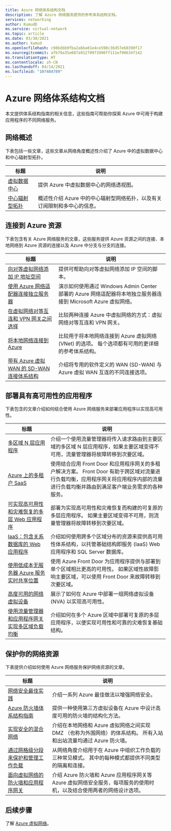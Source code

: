 ```yaml
---
title: Azure 网络体系结构文档
description: 了解 Azure 网络服务提供的参考体系结构文档。
services: networking
author: KumudD
ms.service: virtual-network
ms.topic: article
ms.date: 03/30/2021
ms.author: kumud
ms.openlocfilehash: c98bdbb9fba2a6ba01e4ce590c36d57e68390f17
ms.sourcegitcommit: afb79a35e687a91270973990ff111ef90634f142
ms.translationtype: HT
ms.contentlocale: zh-CN
ms.lasthandoff: 04/14/2021
ms.locfileid: "107484789"
---
```

# <a name="azure-networking-architecture-documentation"></a>Azure 网络体系结构文档

本文提供体系结构指南的相关信息，这些指南可帮助你探索 Azure 中可用于构建应用程序的不同网络服务。

## <a name="networking-overview"></a>网络概述

下表包括一些文章，这些文章从网络角度概述性介绍了 Azure 中的虚拟数据中心和中心辐射型拓扑。

|标题 |说明  |
|---------|---------|
|[虚拟数据中心](/azure/architecture/vdc/networking-virtual-datacenter)   | 提供 Azure 中虚拟数据中心的网络透视图。       |
|[中心辐射型拓扑](/azure/architecture/reference-architectures/hybrid-networking/hub-spoke)  |概述性介绍 Azure 中的中心辐射型网络拓扑，以及有关订阅限制和多中心的信息。          |

## <a name="connect-to-azure-resources"></a>连接到 Azure 资源

下表包含有关 Azure 网络服务的文章，这些服务提供 Azure 资源之间的连接、本地网络到 Azure 资源的连接以及 Azure 中分支与分支的连接。

|标题 |说明  |
|---------|---------|
|[向对等虚拟网络添加 IP 地址空间](/azure/architecture/networking/prefixes/add-ip-space-peered-vnet)     | 提供可帮助向对等虚拟网络添加 IP 空间的脚本。        |
|[使用 Azure 网络适配器连接独立服务器](/azure/architecture/hybrid/azure-network-adapter)   | 演示如何使用通过 Windows Admin Center 部署的 Azure 网络适配器将本地独立服务器连接到 Microsoft Azure 虚拟网络。        |
|[在虚拟网络对等互连和 VPN 网关之间选择](/azure/architecture/reference-architectures/hybrid-networking/vnet-peering)   | 比较两种连接 Azure 中虚拟网络的方式：虚拟网络对等互连和 VPN 网关。        |
|[将本地网络连接到 Azure](/azure/architecture/reference-architectures/hybrid-networking/)  | 比较用于将本地网络连接到 Azure 虚拟网络 (VNet) 的选项。 每个选项都有可用的更详细的参考体系结构。        |
|[带有 Azure 虚拟 WAN 的 SD-WAN 连接体系结构](../../virtual-wan/sd-wan-connectivity-architecture.md)|介绍将专用的软件定义的 WAN (SD-WAN) 与 Azure 虚拟 WAN 互连的不同连接选项。|

## <a name="deploy-highly-available-applications"></a>部署具有高可用性的应用程序

下表包含的文章介绍如何结合使用 Azure 网络服务来部署应用程序以实现高可用性。

|标题 |说明  |
|---------|---------|
|[多区域 N 层应用程序](/azure/architecture/reference-architectures/n-tier/multi-region-sql-server)  | 介绍一个使用流量管理器将传入请求路由到主要区域的多区域 N 层应用程序，如果主要区域变得不可用，流量管理器将故障转移到次要区域。      |
| [Azure 上的多租户 SaaS](https://docs.microsoft.com/azure/architecture/example-scenario/multi-saas/multitenant-saas)       |   使用结合应用 Front Door 和应用程序网关的多租户解决方案。  Front Door 有助于跨区域对流量进行负载均衡，应用程序网关将应用程序内部的流量进行负载均衡并路由到满足客户端业务需求的各种服务。  |
| [可实现高可用性和灾难恢复的多层 Web 应用程序](https://docs.microsoft.com/azure/architecture/example-scenario/infrastructure/multi-tier-app-disaster-recovery)        |      部署为实现高可用性和灾难恢复而构建的可复原的多层应用程序。 如果主要区域变得不可用，则流量管理器将故障转移到次要区域。  |
|[IaaS：包含关系数据库的 Web 应用程序](/azure/architecture/high-availability/ref-arch-iaas-web-and-db)    |   介绍如何使用跨多个区域分布的资源来提供高可用性体系结构，以托管基础结构即服务 (IaaS) Web 应用程序和 SQL Server 数据库。     |
|[使用低成本无服务器 Azure 服务实时共享位置](/azure/architecture/example-scenario/signalr/#azure-front-door)       |   使用 Azure Front Door 为应用程序提供与部署到单个区域相比更高的可用性。 如果区域性故障影响主要区域，可以使用 Front Door 来故障转移到次要区域。      |
|[高度可用的网络虚拟设备](/azure/architecture/reference-architectures/dmz/nva-ha)     | 展示了如何在 Azure 中部署一组网络虚拟设备 (NVA) 以实现高可用性。        |
|[使用流量管理器和应用程序网关实现多区域负载均衡](/azure/architecture/high-availability/reference-architecture-traffic-manager-application-gateway)     | 介绍如何在多个 Azure 区域中部署可复原的多层应用程序，以便实现可用性和可靠的灾难恢复基础结构。        |

## <a name="secure-your-network-resources"></a>保护你的网络资源

下表提供介绍如何使用 Azure 网络服务保护网络资源的文章。

|标题 |说明  |
|---------|---------|
|[网络安全最佳实践](../../security/fundamentals/network-best-practices.md) |介绍一系列 Azure 最佳做法以增强网络安全。         |
[Azure 防火墙体系结构指南](/azure/architecture/example-scenario/firewalls/) | 提供一种使用第三方虚拟设备在 Azure 中设计高度可用的防火墙的结构化方法。        |
|[实现安全的混合网络](/azure/architecture/reference-architectures/dmz/secure-vnet-dmz)     | 介绍在本地网络和 Azure 虚拟网络之间实现 DMZ （也称为外围网络）的体系结构。 所有入站和出站流量均通过 Azure 防火墙。        |
|[通过网格级分段来保护和管理工作负载](/azure/architecture/reference-architectures/hybrid-networking/network-level-segmentation) | 从网络角度介绍用于在 Azure 中组织工作负载的三种常见模式。   其中的每种模式都提供不同类型的隔离和连接。      |
|[面向虚拟网络的防火墙和应用程序网关](/azure/architecture/example-scenario/gateway/firewall-application-gateway) | 介绍 Azure 防火墙和 Azure 应用程序网关等 Azure 虚拟网络安全服务，每项服务的使用时机，以及结合使用两者的网络设计选项。      |

## <a name="next-steps"></a>后续步骤

了解 [Azure 虚拟网络](../../virtual-network/virtual-networks-overview.md)。
